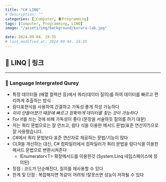 ```yaml
---
title: "C# LINQ"
# description: ""
categories: [💫Computer, 🌒Programming]
tags: [Computer, Programming, LINQ]
image: "/assets/img/background/kururu-lab.jpg"

date: 2024-09-04. 19:35
# last_modified_at: 2024-09-04. 19:35
---
```


## 💫 LINQ | 링크

---

### 🫧 Language Intergrated Qurey

- 특정 데이터들 (배열 컬렉션 등)에서 쿼리(데이터 질의)를 하여 데이터를 빠르고 편리하게 추출하는 방식
- 람다표현식을 사용하여 간결하고 가독성 좋게 작성 가능하다
- *미리 만들어졌기 때문에 빠르고 정확하게 데이터를 찾는 것이 가능하다*
- For If를 쓰는 것에 비해 가독성이 좋다 (문장을 서술하듯 질의를 하기 대문)
- 저는 쿼리 문법으로는 잘 안쓰고, 람다 식을 이용한 메서드 문법(표준 연산자?)으로 잘 사용했습니다.
- C#에서 쿼리 문법보다 표준 연산자로 제공하는 문법/기능이 많다
- CLR을 개선하는 대신, C# 컴파일러에서 컴파일러가 쿼리 문법을 람다식을 이용한 메서드 문법으로 변환시켜준다
  - IEnumerator\<T\> 확장메서드를 이용한것 (System.Linq 네임스페이스에 정의된)
- 장점 : 코드가 단순해진다, 질의를 재사용할 수 있다
- 한계 및 단점 : 복잡해지면 똑같이 어려워 !잘못쓰면 성능이 저하될 수 있다
